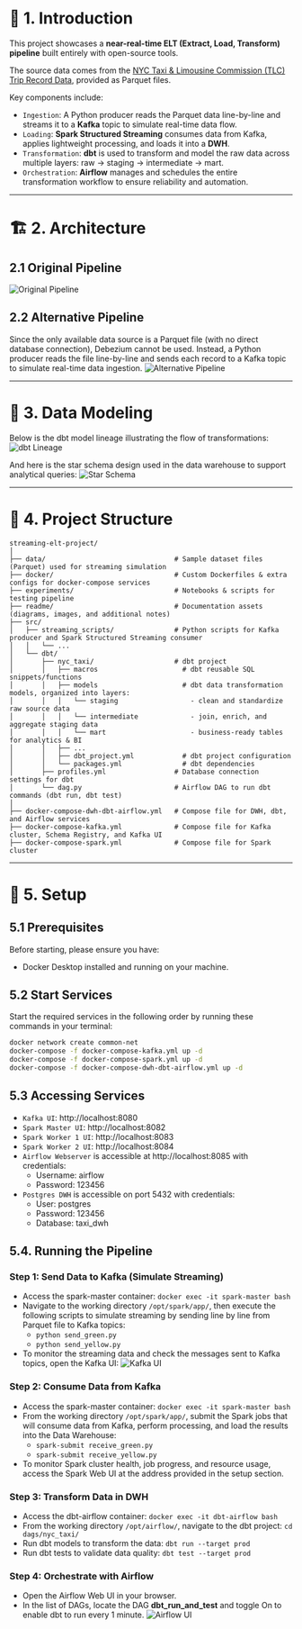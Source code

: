 # 📌 1. Introduction
This project showcases a **near-real-time ELT (Extract, Load, Transform) pipeline** built entirely with open-source tools.

The source data comes from the [NYC Taxi & Limousine Commission (TLC) Trip Record Data](https://www.nyc.gov/site/tlc/about/tlc-trip-record-data.page), provided as Parquet files.

Key components include:  
- `Ingestion`: A Python producer reads the Parquet data line-by-line and streams it to a **Kafka** topic to simulate real-time data flow.  
- `Loading`: **Spark Structured Streaming** consumes data from Kafka, applies lightweight processing, and loads it into a **DWH**.  
- `Transformation`: **dbt** is used to transform and model the raw data across multiple layers: raw → staging → intermediate → mart.
- `Orchestration`: **Airflow** manages and schedules the entire transformation workflow to ensure reliability and automation.  

---

# 🏗 2. Architecture
## 2.1 Original Pipeline
![Original Pipeline](readme/pipeline-1.png)

## 2.2 Alternative Pipeline  
Since the only available data source is a Parquet file (with no direct database connection), Debezium cannot be used. Instead, a Python producer reads the file line-by-line and sends each record to a Kafka topic to simulate real-time data ingestion.
![Alternative Pipeline](readme/pipeline-2.png)

---

# 🚧 3. Data Modeling
Below is the dbt model lineage illustrating the flow of transformations:
![dbt Lineage](readme/dbt-lineage.png)

And here is the star schema design used in the data warehouse to support analytical queries:
![Star Schema](readme/star-schema.png)

---

# 📂 4. Project Structure
```text
streaming-elt-project/
│
├── data/                                # Sample dataset files (Parquet) used for streaming simulation
├── docker/                              # Custom Dockerfiles & extra configs for docker-compose services
├── experiments/                         # Notebooks & scripts for testing pipeline
├── readme/                              # Documentation assets (diagrams, images, and additional notes)
├── src/
│   ├── streaming_scripts/               # Python scripts for Kafka producer and Spark Structured Streaming consumer
│   │   └── ...                         
│   └── dbt/                            
│       ├── nyc_taxi/                    # dbt project
│       │   ├── macros                     # dbt reusable SQL snippets/functions
│       │   ├── models                     # dbt data transformation models, organized into layers:
│       │   │   └── staging                  - clean and standardize raw source data
│       │   │   └── intermediate             - join, enrich, and aggregate staging data
│       │   │   └── mart                     - business-ready tables for analytics & BI
│       │   ├── ...   
│       │   ├── dbt_project.yml            # dbt project configuration
│       │   └── packages.yml               # dbt dependencies
│       ├── profiles.yml                 # Database connection settings for dbt
│       └── dag.py                       # Airflow DAG to run dbt commands (dbt run, dbt test)
│
├── docker-compose-dwh-dbt-airflow.yml   # Compose file for DWH, dbt, and Airflow services
├── docker-compose-kafka.yml             # Compose file for Kafka cluster, Schema Registry, and Kafka UI
├── docker-compose-spark.yml             # Compose file for Spark cluster
```

---

# 🚀 5. Setup
## 5.1 Prerequisites  
Before starting, please ensure you have:  
- Docker Desktop installed and running on your machine.  

## 5.2 Start Services  
Start the required services in the following order by running these commands in your terminal:

```bash
docker network create common-net
docker-compose -f docker-compose-kafka.yml up -d
docker-compose -f docker-compose-spark.yml up -d
docker-compose -f docker-compose-dwh-dbt-airflow.yml up -d
```
## 5.3 Accessing Services
- `Kafka UI`: http://localhost:8080
- `Spark Master UI`: http://localhost:8082
- `Spark Worker 1 UI`: http://localhost:8083
- `Spark Worker 2 UI`: http://localhost:8084
- `Airflow Webserver` is accessible at http://localhost:8085 with credentials:
  - Username: airflow
  - Password: 123456
- `Postgres DWH` is accessible on port 5432 with credentials:
  - User: postgres
  - Password: 123456
  - Database: taxi_dwh

## 5.4. Running the Pipeline
### Step 1: Send Data to Kafka (Simulate Streaming)
- Access the spark-master container: `docker exec -it spark-master bash`
- Navigate to the working directory `/opt/spark/app/`, then execute the following scripts to simulate streaming by sending line by line from Parquet file to Kafka topics:
  - `python send_green.py`
  - `python send_yellow.py`
- To monitor the streaming data and check the messages sent to Kafka topics, open the Kafka UI:
![Kafka UI](readme/kafka-ui.png)

### Step 2: Consume Data from Kafka
- Access the spark-master container: `docker exec -it spark-master bash`
- From the working directory `/opt/spark/app/`, submit the Spark jobs that will consume data from Kafka, perform processing, and load the results into the Data Warehouse:
  - `spark-submit receive_green.py`
  - `spark-submit receive_yellow.py`
- To monitor Spark cluster health, job progress, and resource usage, access the Spark Web UI at the address provided in the setup section.

### Step 3: Transform Data in DWH
- Access the dbt-airflow container: `docker exec -it dbt-airflow bash`
- From the working directory `/opt/airflow/`, navigate to the dbt project: `cd dags/nyc_taxi/`
- Run dbt models to transform the data: `dbt run --target prod`
- Run dbt tests to validate data quality: `dbt test --target prod`

### Step 4: Orchestrate with Airflow
- Open the Airflow Web UI in your browser.
- In the list of DAGs, locate the DAG **dbt_run_and_test** and toggle On to enable dbt to run every 1 minute.
![Airflow UI](readme/airflow-dag.png)
